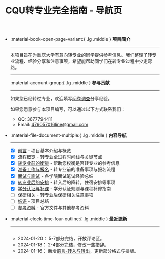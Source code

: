 # CQU转专业完全指南 - 导航页

<div class="grid cards" markdown>

-   :material-book-open-page-variant:{ .lg .middle } __项目简介__

    ---
    
    本项目旨在为重庆大学有意向转专业的同学提供参考信息。我们整理了转专业流程、经验分享和注意事项，希望能帮助同学们在转专业过程中少走弯路。

    ---
    
    :material-account-group:{ .lg .middle } __参与贡献__

    ---
    
    如果您已经转过专业，欢迎填写[问卷调查](https://wj.qq.com/s2/17324876/fe73/)分享经验。
    
    如果您愿意参与本项目编写，可以通过以下方式联系我们：
    
    - QQ: 3677794411
    - Email: 476057016line@gmail.com

-   :material-file-document-multiple:{ .lg .middle } __内容导航__

    ---

    - [x] [前言](1.%20前言.md) - 项目基本介绍与概览
    - [x] [流程概览](2.%20流程概览.md) - 转专业全过程时间线与关键节点
    - [x] [转专业前的衡量](3.%20转专业前的衡量.md) - 帮助您权衡是否转专业的参考信息
    - [x] [准备工作与报名](4.%20报名与准备工作.md) - 转专业前的准备事项与报名流程
    - [x] [面试与笔试](5.%20面试与笔试.md) - 各学院面试笔试经验总结
    - [x] [转专业后的安排](6.%20转专业后的安排.md) - 转入后的降转，住宿安排等事项
    - [x] [学分认证与补课](7.%20学分认证与补课.md) - 学分认证规则与课程补修指南
    - [ ] [保研相关](8.%20保研.md) - 转专业后保研相关注意事项
    - [ ] [结语](9.%20结语.md) - 项目总结
    - [ ] [参考资料](10.%20参考资料.md) - 官方文件与其他参考资料

-   :material-clock-time-four-outline:{ .lg .middle } __最近更新__

    ---

    <div class="updates-container" markdown>

    - 2024-01-20：
        5-7部分完结，开放评论区。

    - 2024-01-18：
        2-4部分完结，修改一些措辞。

    - 2024-01-16：
        新增[前言-转入与转出](1.%20前言.md/#1_1)，更新部分格式与排版。
    
    
    </div>

</div>

<style>
.grid.cards {
    display: grid;
    grid-template-columns: repeat(auto-fit, minmax(300px, 1fr));
    gap: 1rem;
    margin: 1rem 0;
}
.grid.cards > * {
    border-radius: 0.5rem;
    box-shadow: var(--md-shadow-z1);
    padding: 1rem;
    transition: all 0.2s ease;
}
.grid.cards > *:hover {
    box-shadow: var(--md-shadow-z3);
    transform: translateY(-2px);
}
.middle {
    vertical-align: middle;
}
.lg {
    font-size: 2rem;
}
.updates-container {
    max-height: 300px;
    overflow-y: auto;
    padding-right: 0.5rem;
}
.updates-container .admonition {
    margin: 0.5rem 0;
}
.updates-container .admonition-title {
    display: none;
}
.updates-container p {
    margin: 0;
}
/* 自定义滚动条样式 */
.updates-container::-webkit-scrollbar {
    width: 6px;
}
.updates-container::-webkit-scrollbar-track {
    background: var(--md-default-bg-color);
}
.updates-container::-webkit-scrollbar-thumb {
    background: var(--md-default-fg-color--lighter);
    border-radius: 3px;
}
.updates-container::-webkit-scrollbar-thumb:hover {
    background: var(--md-default-fg-color--light);
}
</style>